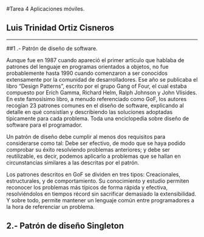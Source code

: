 #Tarea 4 Aplicaciones móviles.

## Luis Trinidad Ortiz Cisneros

---
##1 .- Patrón de diseño de software.

Aunque fue en 1987 cuando apareció el primer artículo que hablaba de patrones del lenguaje en programas orientados a objetos, no fue probablemente hasta 1990 cuando comenzaron a ser conocidos extensamente por la comunidad de desarrolladores. Ese año se publicaba el libro “Design Patterns”, escrito por el grupo Gang of Four, el cual estaba compuesto por Erich Gamma, Richard Helm, Ralph Johnson y John Vlisides. En este famosísimo libro, a menudo referenciado como GoF, los autores recogían 23 patrones comunes en el diseño de software, explicando al detalle en qué consistían y describiendo las soluciones adoptadas típicamente para cada problema. Toda una enciclopedia sobre diseño de software para el programador.

Un patrón de diseño debe cumplir al menos dos requisitos para considerarse como tal: Debe ser efectivo, de modo que se haya podido comprobar su éxito resolviendo problemas anteriores; y debe ser reutilizable, es decir, podemos aplicarlo a problemas que se hallan en circunstancias similares a las descritas por el patrón.

Los patrones descritos en GoF se dividen en tres tipos: Creacionales, estructurales, y de comportamiento. Su conocimiento y estudio permiten reconocer los problemas más típicos de forma rápida y efectiva, resolviéndolos en tiempos récord sin sacrificar demasiado la extensibilidad. Y sobre todo, permite mantener un lenguaje común entre programadores a la hora de referenciar un problema.

## 2.- Patrón de diseño Singleton


